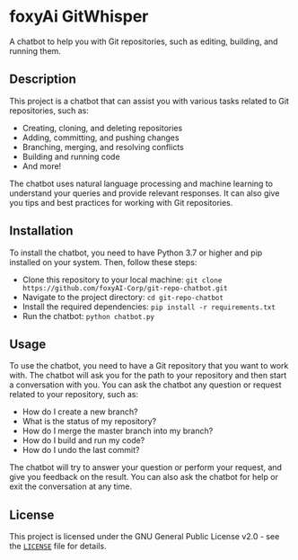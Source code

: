 # foxyAi GitWhisper

A chatbot to help you with Git repositories, such as editing, building, and running them.

## Description

This project is a chatbot that can assist you with various tasks related to Git repositories, such as:

- Creating, cloning, and deleting repositories
- Adding, committing, and pushing changes
- Branching, merging, and resolving conflicts
- Building and running code
- And more!

The chatbot uses natural language processing and machine learning to understand your queries and provide relevant responses. It can also give you tips and best practices for working with Git repositories.

## Installation

To install the chatbot, you need to have Python 3.7 or higher and pip installed on your system. Then, follow these steps:

- Clone this repository to your local machine: `git clone https://github.com/foxyAI-Corp/git-repo-chatbot.git`
- Navigate to the project directory: `cd git-repo-chatbot`
- Install the required dependencies: `pip install -r requirements.txt`
- Run the chatbot: `python chatbot.py`

## Usage

To use the chatbot, you need to have a Git repository that you want to work with. The chatbot will ask you for the path to your repository and then start a conversation with you. You can ask the chatbot any question or request related to your repository, such as:

- How do I create a new branch?
- What is the status of my repository?
- How do I merge the master branch into my branch?
- How do I build and run my code?
- How do I undo the last commit?

The chatbot will try to answer your question or perform your request, and give you feedback on the result. You can also ask the chatbot for help or exit the conversation at any time.

## License

This project is licensed under the GNU General Public License v2.0 - see the [`LICENSE`](./LICENSE) file for details.